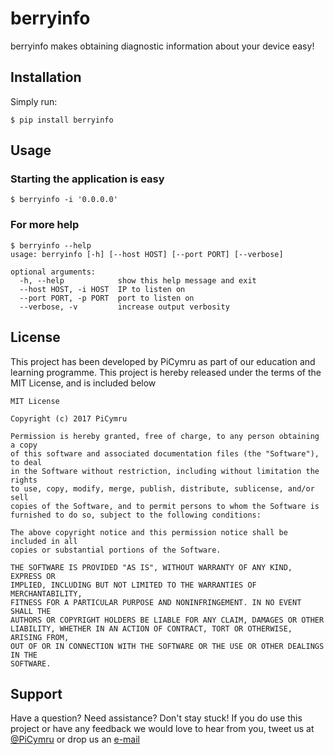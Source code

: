 # berryinfo

berryinfo makes obtaining diagnostic information about your device easy!

## Installation

Simply run:

    $ pip install berryinfo


## Usage

### Starting the application is easy

    $ berryinfo -i '0.0.0.0'

### For more help

	$ berryinfo --help
	usage: berryinfo [-h] [--host HOST] [--port PORT] [--verbose]

	optional arguments:
	  -h, --help            show this help message and exit
	  --host HOST, -i HOST  IP to listen on
	  --port PORT, -p PORT  port to listen on
	  --verbose, -v         increase output verbosity

## License

This project has been developed by PiCymru as part of our education and learning programme. This project is hereby released under the terms of the MIT License, and is included below

	MIT License

	Copyright (c) 2017 PiCymru

	Permission is hereby granted, free of charge, to any person obtaining a copy
	of this software and associated documentation files (the "Software"), to deal
	in the Software without restriction, including without limitation the rights
	to use, copy, modify, merge, publish, distribute, sublicense, and/or sell
	copies of the Software, and to permit persons to whom the Software is
	furnished to do so, subject to the following conditions:

	The above copyright notice and this permission notice shall be included in all
	copies or substantial portions of the Software.

	THE SOFTWARE IS PROVIDED "AS IS", WITHOUT WARRANTY OF ANY KIND, EXPRESS OR
	IMPLIED, INCLUDING BUT NOT LIMITED TO THE WARRANTIES OF MERCHANTABILITY,
	FITNESS FOR A PARTICULAR PURPOSE AND NONINFRINGEMENT. IN NO EVENT SHALL THE
	AUTHORS OR COPYRIGHT HOLDERS BE LIABLE FOR ANY CLAIM, DAMAGES OR OTHER
	LIABILITY, WHETHER IN AN ACTION OF CONTRACT, TORT OR OTHERWISE, ARISING FROM,
	OUT OF OR IN CONNECTION WITH THE SOFTWARE OR THE USE OR OTHER DEALINGS IN THE
	SOFTWARE.

## Support

Have a question? Need assistance? Don't stay stuck! If you do use this project or have any feedback we would love to hear from you, tweet us at [@PiCymru](https://twitter.com/PiCymru) or drop us an [e-mail](mailto:hello@picymru.org.uk)